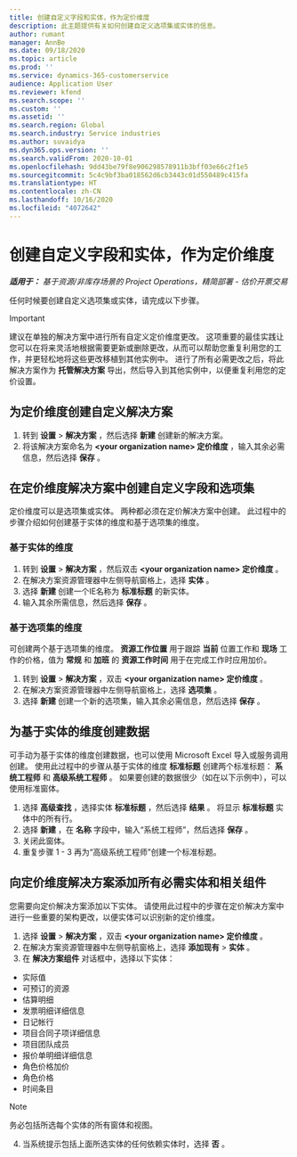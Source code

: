 ```yaml
---
title: 创建自定义字段和实体，作为定价维度
description: 此主题提供有关如何创建自定义选项集或实体的信息。
author: rumant
manager: AnnBe
ms.date: 09/18/2020
ms.topic: article
ms.prod: ''
ms.service: dynamics-365-customerservice
audience: Application User
ms.reviewer: kfend
ms.search.scope: ''
ms.custom: ''
ms.assetid: ''
ms.search.region: Global
ms.search.industry: Service industries
ms.author: suvaidya
ms.dyn365.ops.version: ''
ms.search.validFrom: 2020-10-01
ms.openlocfilehash: 9dd43be79f8e906298578911b3bff03e66c2f1e5
ms.sourcegitcommit: 5c4c9bf3ba018562d6cb3443c01d550489c415fa
ms.translationtype: HT
ms.contentlocale: zh-CN
ms.lasthandoff: 10/16/2020
ms.locfileid: "4072642"
---
```

# <a name="create-custom-fields-and-entities-as-pricing-dimensions"></a>创建自定义字段和实体，作为定价维度

_**适用于：** 基于资源/非库存场景的 Project Operations，精简部署 - 估价开票交易_

任何时候要创建自定义选项集或实体，请完成以下步骤。

> [!IMPORTANT]
> 建议在单独的解决方案中进行所有自定义定价维度更改。 这项重要的最佳实践让您可以在将来灵活地根据需要更新或删除更改，从而可以帮助您重复利用您的工作，并更轻松地将这些更改移植到其他实例中。 进行了所有必需更改之后，将此解决方案作为 **托管解决方案** 导出，然后导入到其他实例中，以便重复利用您的定价设置。


## <a name="create-a-custom-solution-for-pricing-dimensions"></a>为定价维度创建自定义解决方案
1. 转到 **设置** > **解决方案** ，然后选择 **新建** 创建新的解决方案。 
2. 将该解决方案命名为 **\<your organization name> 定价维度** ，输入其余必需信息，然后选择 **保存** 。
  
## <a name="create-custom-fields-and-option-sets-in-the-pricing-dimension-solution"></a>在定价维度解决方案中创建自定义字段和选项集

定价维度可以是选项集或实体。 两种都必须在定价解决方案中创建。 此过程中的步骤介绍如何创建基于实体的维度和基于选项集的维度。

### <a name="entity-based-dimensions"></a>基于实体的维度

1. 转到 **设置** > **解决方案** ，然后双击 **\<your organization name> 定价维度** 。
2. 在解决方案资源管理器中左侧导航窗格上，选择 **实体** 。
3. 选择 **新建** 创建一个IE名称为 **标准标题** 的新实体。 
4. 输入其余所需信息，然后选择 **保存** 。


### <a name="option-set-based-dimensions"></a>基于选项集的维度 
可创建两个基于选项集的维度。 **资源工作位置** 用于跟踪 **当前** 位置工作和 **现场** 工作的价格，值为 **常规** 和 **加班** 的 **资源工作时间** 用于在完成工作时应用加价。


1. 转到 **设置** > **解决方案** ，双击 **\<your organization name> 定价维度** 。 
2. 在解决方案资源管理器中左侧导航窗格上，选择 **选项集** 。 
3. 选择 **新建** 创建一个新的选项集，输入其余必需信息，然后选择 **保存** 。

## <a name="create-data-for-entity-based-dimensions"></a>为基于实体的维度创建数据

可手动为基于实体的维度创建数据，也可以使用 Microsoft Excel 导入或服务调用创建。 使用此过程中的步骤从基于实体的维度 **标准标题** 创建两个标准标题： **系统工程师** 和 **高级系统工程师** 。 如果要创建的数据很少（如在以下示例中），可以使用标准窗体。

1. 选择 **高级查找** ，选择实体 **标准标题** ，然后选择 **结果** 。 将显示 **标准标题** 实体中的所有行。
2. 选择 **新建** ，在 **名称** 字段中，输入“系统工程师”，然后选择 **保存** 。
3. 关闭此窗体。 
4. 重复步骤 1 - 3 再为“高级系统工程师”创建一个标准标题。

## <a name="add-all-required-entities-and-related-components-to-the-pricing-dimension-solution"></a>向定价维度解决方案添加所有必需实体和相关组件
您需要向定价解决方案添加以下实体。 请使用此过程中的步骤在定价解决方案中进行一些重要的架构更改，以便实体可以识别新的定价维度。

1. 选择 **设置** > **解决方案** ，双击 **\<your organization name> 定价维度** 。 
2. 在解决方案资源管理器中左侧导航窗格上，选择 **添加现有** > **实体** 。
3. 在 **解决方案组件** 对话框中，选择以下实体：

  - 实际值
  - 可预订的资源
  - 估算明细
  - 发票明细详细信息
  - 日记帐行
  - 项目合同子项详细信息
  - 项目团队成员
  - 报价单明细详细信息
  - 角色价格加价
  - 角色价格 
  - 时间条目 


> [!NOTE]
> 务必包括所选每个实体的所有窗体和视图。

4. 当系统提示包括上面所选实体的任何依赖实体时，选择 **否** 。

